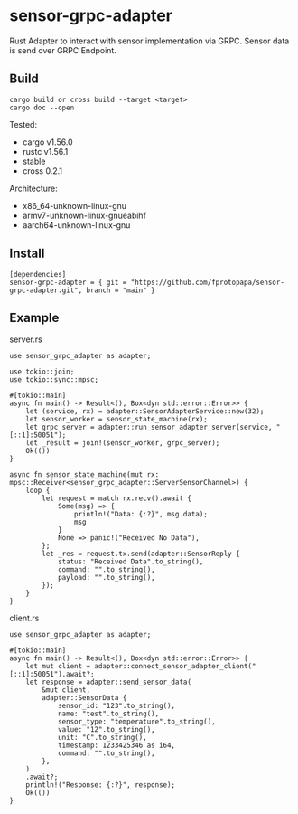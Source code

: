 # sensor-grpc-adapter

Rust Adapter to interact with sensor implementation via GRPC. 
Sensor data is send over GRPC Endpoint. 

## Build

```
cargo build or cross build --target <target>
cargo doc --open
```

Tested:
* cargo v1.56.0
* rustc v1.56.1
* stable
* cross 0.2.1

Architecture:
* x86_64-unknown-linux-gnu
* armv7-unknown-linux-gnueabihf
* aarch64-unknown-linux-gnu

## Install

```
[dependencies]
sensor-grpc-adapter = { git = "https://github.com/fprotopapa/sensor-grpc-adapter.git", branch = "main" }
```

## Example

server.rs

```
use sensor_grpc_adapter as adapter;

use tokio::join;
use tokio::sync::mpsc;

#[tokio::main]
async fn main() -> Result<(), Box<dyn std::error::Error>> {
    let (service, rx) = adapter::SensorAdapterService::new(32);
    let sensor_worker = sensor_state_machine(rx);
    let grpc_server = adapter::run_sensor_adapter_server(service, "[::1]:50051");
    let _result = join!(sensor_worker, grpc_server);
    Ok(())
}

async fn sensor_state_machine(mut rx: mpsc::Receiver<sensor_grpc_adapter::ServerSensorChannel>) {
    loop {
        let request = match rx.recv().await {
            Some(msg) => {
                println!("Data: {:?}", msg.data);
                msg
            }
            None => panic!("Received No Data"),
        };
        let _res = request.tx.send(adapter::SensorReply {
            status: "Received Data".to_string(),
            command: "".to_string(),
            payload: "".to_string(),
        });
    }
}
```

client.rs

```
use sensor_grpc_adapter as adapter;

#[tokio::main]
async fn main() -> Result<(), Box<dyn std::error::Error>> {
    let mut client = adapter::connect_sensor_adapter_client("[::1]:50051").await?;
    let response = adapter::send_sensor_data(
        &mut client,
        adapter::SensorData {
            sensor_id: "123".to_string(),
            name: "test".to_string(),
            sensor_type: "temperature".to_string(),
            value: "12".to_string(),
            unit: "C".to_string(),
            timestamp: 1233425346 as i64,
            command: "".to_string(),
        },
    )
    .await?;
    println!("Response: {:?}", response);
    Ok(())
}
```